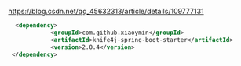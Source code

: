 https://blog.csdn.net/qq_45632313/article/details/109777131

```xml
  <dependency>
            <groupId>com.github.xiaoymin</groupId>
            <artifactId>knife4j-spring-boot-starter</artifactId>
            <version>2.0.4</version>
 </dependency>
```
